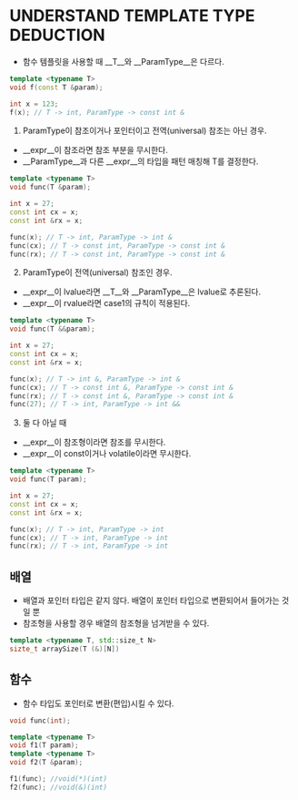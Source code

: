 UNDERSTAND TEMPLATE TYPE DEDUCTION
====

* 함수 템플릿을 사용할 때 __T__와 __ParamType__은 다르다.
```C++
template <typename T>
void f(const T &param);

int x = 123;
f(x); // T -> int, ParamType -> const int &
```

1. ParamType이 참조이거나 포인터이고 전역(universal) 참조는 아닌 경우.
* __expr__이 참조라면 참조 부분을 무시한다.
* __ParamType__과 다른 __expr__의 타입을 패턴 매칭해 T를 결정한다.
```C++
template <typename T>
void func(T &param);

int x = 27;
const int cx = x;
const int &rx = x;

func(x); // T -> int, ParamType -> int &
func(cx); // T -> const int, ParamType -> const int &
func(rx); // T -> const int, ParamType -> const int &
```

2. ParamType이 전역(universal) 참조인 경우.
* __expr__이 lvalue라면 __T__와 __ParamType__은 lvalue로 추론된다.
* __expr__이 rvalue라면 case1의 규칙이 적용된다.
```C++
template <typename T>
void func(T &&param);

int x = 27;
const int cx = x;
const int &rx = x;

func(x); // T -> int &, ParamType -> int &
func(cx); // T -> const int &, ParamType -> const int &
func(rx); // T -> const int &, ParamType -> const int &
func(27); // T -> int, ParamType -> int &&
```

3. 둘 다 아닐 때
* __expr__이 참조형이라면 참조를 무시한다.
* __expr__이 const이거나 volatile이라면 무시한다.
```C++
template <typename T>
void func(T param);

int x = 27;
const int cx = x;
const int &rx = x;

func(x); // T -> int, ParamType -> int
func(cx); // T -> int, ParamType -> int
func(rx); // T -> int, ParamType -> int
```

배열
----
* 배열과 포인터 타입은 같지 않다. 배열이 포인터 타입으로 변환되어서 들어가는 것일 뿐
* 참조형을 사용할 경우 배열의 참조형을 넘겨받을 수 있다.
```C++
template <typename T, std::size_t N>
sizte_t arraySize(T (&)[N])
```
함수
----
* 함수 타입도 포인터로 변환(편입)시킬 수 있다.
```C++
void func(int);

template <typename T>
void f1(T param);
template <typename T>
void f2(T &param);

f1(func); //void(*)(int)
f2(func); //void(&)(int)
```

